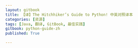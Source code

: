 ```yaml
---
layout: gitbook
title: 【译】The Hitchhiker’s Guide to Python! 中英对照译本
categories: [资源]
tags: [Java, 翻译, GitBook, 最佳实践]
gitbook: python-guide-zh
published: True

---
```


